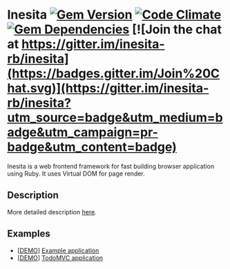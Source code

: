 # Inesita [![Gem Version](https://badge.fury.io/rb/inesita.svg)](http://badge.fury.io/rb/inesita) [![Code Climate](https://codeclimate.com/github/inesita-rb/inesita/badges/gpa.svg)](https://codeclimate.com/github/inesita-rb/inesita) [![Gem Dependencies](https://gemnasium.com/inesita-rb/inesita.png)](https://gemnasium.com/inesita-rb/inesita) [![Join the chat at https://gitter.im/inesita-rb/inesita](https://badges.gitter.im/Join%20Chat.svg)](https://gitter.im/inesita-rb/inesita?utm_source=badge&utm_medium=badge&utm_campaign=pr-badge&utm_content=badge)

Inesita is a web frontend framework for fast building browser application using Ruby. It uses Virtual DOM for page render.

## Description

More detailed description [here](https://inesita-rb.github.io).

## Examples

 - [[DEMO](http://inesita-playground.netlify.com/)] [Example application](https://github.com/inesita-rb/playground)
 - [[DEMO](http://inesita-todomvc.netlify.com/)] [TodoMVC application](https://github.com/inesita-rb/todomvc)
